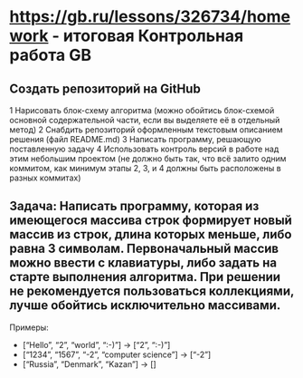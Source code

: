 #  https://gb.ru/lessons/326734/homework - итоговая Контрольная работа GB

## Создать репозиторий на GitHub
1 Нарисовать блок-схему алгоритма (можно обойтись блок-схемой основной содержательной части, если вы выделяете её в отдельный метод)
2 Снабдить репозиторий оформленным текстовым описанием решения (файл README.md)
3 Написать программу, решающую поставленную задачу
4 Использовать контроль версий в работе над этим небольшим проектом (не должно быть так, что всё залито одним коммитом, как минимум этапы 2, 3, и 4 должны быть расположены в разных коммитах)
## Задача: Написать программу, которая из имеющегося массива строк формирует новый массив из строк, длина которых меньше, либо равна 3 символам. Первоначальный массив можно ввести с клавиатуры, либо задать на старте выполнения алгоритма. При решении не рекомендуется пользоваться коллекциями, лучше обойтись исключительно массивами.

Примеры: 
- [“Hello”, “2”, “world”, “:-)”] → [“2”, “:-)”] 
- [“1234”, “1567”, “-2”, “computer science”] → [“-2”] 
- [“Russia”, “Denmark”, “Kazan”] → []